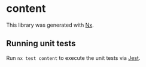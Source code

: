 # content

This library was generated with [Nx](https://nx.dev).

## Running unit tests

Run `nx test content` to execute the unit tests via [Jest](https://jestjs.io).
